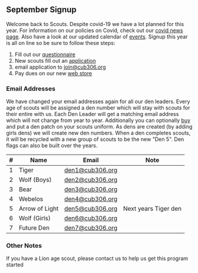 ## <i class="fas fa-door-open"></i> September Signup

Welcome back to Scouts. Despite covid-19 we have a lot planned for this year.
For information on our policies on Covid, check out our [covid news page](/events/2020-2021/covid/).
Also have a look at our updated calendar of [events](/schedule).
Signup this year is all on line so be sure to follow these steps:


1. Fill out our [questionnaire](https://airtable.com/shru6EJqfC1BuEJ99)
1. New scouts fill out an [application](https://filestore.scouting.org/filestore/pdf/524-406.pdf)
1. email application to [join@cub306.org](mailto:join@cub306.org?subject=Application)
1. Pay dues on our new [web store](https://cub306.square.site/)

### Email Addresses
We have changed your email addresses again for all our den leaders. Every age of
scouts will be assigned a den number which will stay with scouts for their entire
with us. Each Den Leader will get a matching email address which will not change
from year to year. Additionally you can optionally [buy](https://www.scoutshop.org/cub-scout-den-numeral-1-10701.html)
and put a den patch on your scouts uniform. As dens are created (by adding girls dens)
we will create new den numbers. When a den completes scouts, it will be recycled
with a new group of scouts to be the new "Den 5". Den flags can also be built over
the years.

| # | Name           | Email | Note |
| - | -------------- | ----- | ---- |
| 1 | Tiger          | den1@cub306.org
| 2 | Wolf (Boys)    | den2@cub306.org
| 3 | Bear           | den3@cub306.org
| 4 | Webelos        | den4@cub306.org
| 5 | Arrow of Light | den5@cub306.org | Next years Tiger den
| 6 | Wolf (Girls)   | den6@cub306.org
| 7 | Future Den     | den7@cub306.org

### Other Notes
If you have a Lion age scout, please contact us to help us get this program started